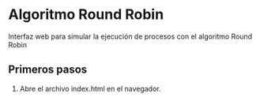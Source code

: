 # Algoritmo Round Robin

Interfaz web para simular la ejecución de procesos con el algoritmo Round Robin

## Primeros pasos
1. Abre el archivo index.html en el navegador.